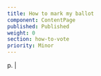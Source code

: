 ```yaml
---
title: How to mark my ballot
component: ContentPage
published: Published
weight: 0
section: how-to-vote
priority: Minor
---
```

p.
  |   

  